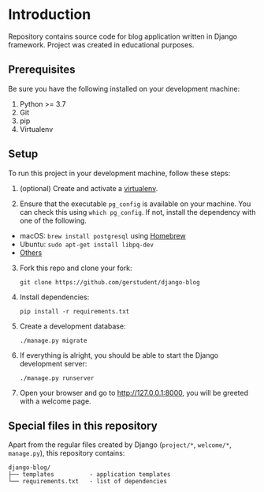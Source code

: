 # Introduction

Repository contains source code for blog application written in Django framework. Project was created in educational purposes.

## Prerequisites
Be sure you have the following installed on your development machine:

1. Python >= 3.7
2. Git
3. pip 
4. Virtualenv

## Setup

To run this project in your development machine, follow these steps:

1. (optional) Create and activate a [virtualenv](https://virtualenv.pypa.io/).

2. Ensure that the executable `pg_config` is available on your machine. You can check this using `which pg_config`. If not, install the dependency with one of the following.
  - macOS: `brew install postgresql` using [Homebrew](https://brew.sh/)
  - Ubuntu: `sudo apt-get install libpq-dev`
  - [Others](https://stackoverflow.com/a/12037133/8122577)

3. Fork this repo and clone your fork:

    `git clone https://github.com/gerstudent/django-blog`

4. Install dependencies:

    `pip install -r requirements.txt`

5. Create a development database:

    `./manage.py migrate`

6. If everything is alright, you should be able to start the Django development server:

    `./manage.py runserver`

7. Open your browser and go to http://127.0.0.1:8000, you will be greeted with a welcome page.


## Special files in this repository

Apart from the regular files created by Django (`project/*`, `welcome/*`, `manage.py`), this repository contains:

```
django-blog/         
├── templates          - application templates
└── requirements.txt   - list of dependencies
```

